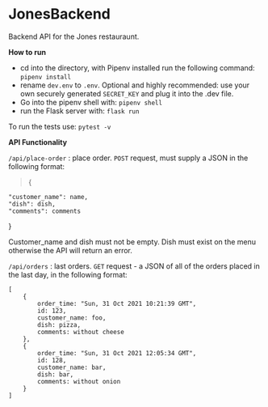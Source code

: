 # JonesBackend

Backend API for the Jones restauraunt.

**How to run**

- cd into the directory, with Pipenv installed run the following command: `pipenv install`
- rename `dev.env` to `.env`. Optional and highly recommended: use your own securely generated `SECRET_KEY` and plug it into the .dev file.
- Go into the pipenv shell with: `pipenv shell`
- run the Flask server with: `flask run`

To run the tests use: `pytest -v `

**API Functionality**

`/api/place-order` : place order. `POST` request, must supply a JSON in the following format:

> {

    "customer_name": name,
    "dish": dish,
    "comments": comments

}

Customer_name and dish must not be empty. Dish must exist on the menu otherwise the API will return an error.

`/api/orders` : last orders. `GET` request - a JSON of all of the orders placed in the last day, in the following format:

```
[
    {
        order_time: "Sun, 31 Oct 2021 10:21:39 GMT",
        id: 123,
        customer_name: foo,
        dish: pizza,
        comments: without cheese
    },
    {
        order_time: "Sun, 31 Oct 2021 12:05:34 GMT",
        id: 128,
        customer_name: bar,
        dish: bar,
        comments: without onion
    }
]
```
